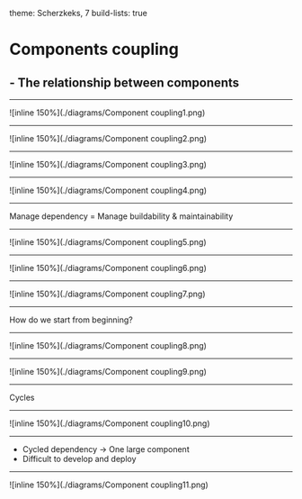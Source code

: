 theme: Scherzkeks, 7
build-lists: true

# Components coupling

## - The relationship between components

---

![inline 150%](./diagrams/Component coupling1.png)

---

![inline 150%](./diagrams/Component coupling2.png)

---

![inline 150%](./diagrams/Component coupling3.png)

---

![inline 150%](./diagrams/Component coupling4.png)

---

Manage dependency = Manage buildability & maintainability

---

![inline 150%](./diagrams/Component coupling5.png)

---

![inline 150%](./diagrams/Component coupling6.png)

---

![inline 150%](./diagrams/Component coupling7.png)

---

How do we start from beginning?

---

![inline 150%](./diagrams/Component coupling8.png)

---

![inline 150%](./diagrams/Component coupling9.png)

---

Cycles

---

![inline 150%](./diagrams/Component coupling10.png)

---

* Cycled dependency -> One large component
* Difficult to develop and deploy

---

![inline 150%](./diagrams/Component coupling11.png)
